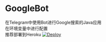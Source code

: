 # GoogleBot </br>
 在Telegram中使用Bot进行Google搜索的Java应用</br>
 在环境变量中进行配置</br>
 推荐部署到Heroku
[![Deploy](https://www.herokucdn.com/deploy/button.svg)](https://heroku.com/deploy?template=https://github.com/wh2004/GoogleBot4Telegram)